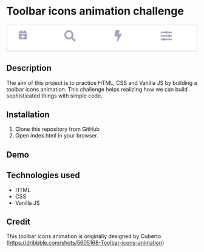 # Toolbar icons animation challenge
<img src="./images/Toolbar icons animation.gif" alt="showcase gif" title="Showcase gif" width="800"/>

## Description
The aim of this project is to practice HTML, CSS and Vanilla JS by building a toolbar icons animation.
This challenge helps realizing how we can build sophisticated things with simple code.

## Installation
1. Clone this repository from GitHub
2. Open index.html in your browser.

## Demo

## Technologies used
- HTML
- CSS
- Vanilla JS

## Credit
This toolbar icons animation is originally designed by Cuberto (https://dribbble.com/shots/5605168-Toolbar-icons-animation)

